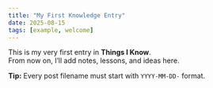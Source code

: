 ```yaml
---
title: "My First Knowledge Entry"
date: 2025-08-15
tags: [example, welcome]
---
```


This is my very first entry in **Things I Know**.  
From now on, I’ll add notes, lessons, and ideas here.

**Tip:** Every post filename must start with `YYYY-MM-DD-` format.
